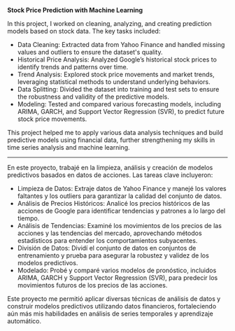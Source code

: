 **Stock Price Prediction with Machine Learning**

In this project, I worked on cleaning, analyzing, and creating prediction models based on stock data. The key tasks included:

- Data Cleaning: Extracted data from Yahoo Finance and handled missing values and outliers to ensure the dataset's quality.
- Historical Price Analysis: Analyzed Google’s historical stock prices to identify trends and patterns over time.
- Trend Analysis: Explored stock price movements and market trends, leveraging statistical methods to understand underlying behaviors.
- Data Splitting: Divided the dataset into training and test sets to ensure the robustness and validity of the predictive models.
- Modeling: Tested and compared various forecasting models, including ARIMA, GARCH, and Support Vector Regression (SVR), to predict future stock price movements.

This project helped me to apply various data analysis techniques and build predictive models using financial data, further strengthening my skills in time series analysis and machine learning.


--------------


En este proyecto, trabajé en la limpieza, análisis y creación de modelos predictivos basados en datos de acciones. Las tareas clave incluyeron:

- Limpieza de Datos: Extraje datos de Yahoo Finance y manejé los valores faltantes y los outliers para garantizar la calidad del conjunto de datos.
- Análisis de Precios Históricos: Analicé los precios históricos de las acciones de Google para identificar tendencias y patrones a lo largo del tiempo.
- Análisis de Tendencias: Examiné los movimientos de los precios de las acciones y las tendencias del mercado, aprovechando métodos estadísticos para entender los comportamientos subyacentes.
- División de Datos: Dividí el conjunto de datos en conjuntos de entrenamiento y prueba para asegurar la robustez y validez de los modelos predictivos.
- Modelado: Probé y comparé varios modelos de pronóstico, incluidos ARIMA, GARCH y Support Vector Regression (SVR), para predecir los movimientos futuros de los precios de las acciones.

Este proyecto me permitió aplicar diversas técnicas de análisis de datos y construir modelos predictivos utilizando datos financieros, fortaleciendo aún más mis habilidades en análisis de series temporales y aprendizaje automático.
